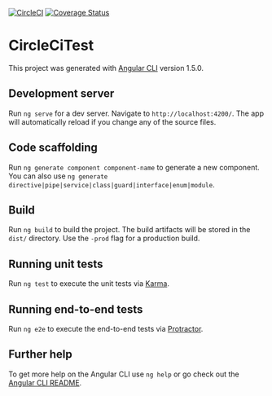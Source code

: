 [![CircleCI](https://circleci.com/gh/xeontem/circle-ci-test/tree/master.svg?style=svg)](https://circleci.com/gh/xeontem/circle-ci-test/tree/master) [![Coverage Status](https://coveralls.io/repos/github/xeontem/circle-ci-test/badge.svg?branch=feature%2Flint-fix)](https://coveralls.io/github/xeontem/circle-ci-test?branch=feature%2Flint-fix)
# CircleCiTest

This project was generated with [Angular CLI](https://github.com/angular/angular-cli) version 1.5.0.

## Development server

Run `ng serve` for a dev server. Navigate to `http://localhost:4200/`. The app will automatically reload if you change any of the source files.

## Code scaffolding

Run `ng generate component component-name` to generate a new component. You can also use `ng generate directive|pipe|service|class|guard|interface|enum|module`.

## Build

Run `ng build` to build the project. The build artifacts will be stored in the `dist/` directory. Use the `-prod` flag for a production build.

## Running unit tests

Run `ng test` to execute the unit tests via [Karma](https://karma-runner.github.io).

## Running end-to-end tests

Run `ng e2e` to execute the end-to-end tests via [Protractor](http://www.protractortest.org/).

## Further help

To get more help on the Angular CLI use `ng help` or go check out the [Angular CLI README](https://github.com/angular/angular-cli/blob/master/README.md).
